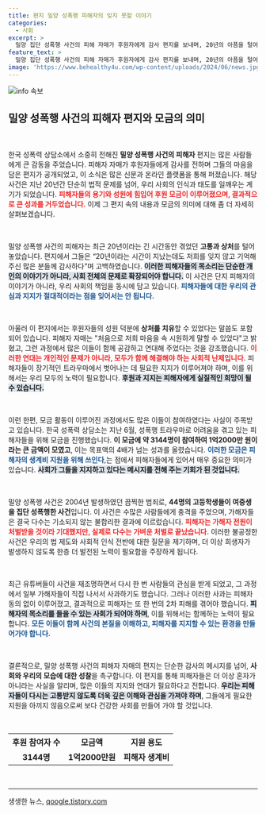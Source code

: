 ```yaml
---
title: 편지 밀양 성폭행 피해자의 잊지 못할 이야기
categories:
  - 사회
excerpt: >
  밀양 집단 성폭행 사건의 피해 자매가 후원자에게 감사 편지를 보내며, 20년의 아픔을 털어놓았다. 한국성폭력상담소의 모금은 1억2000만원을 모아 피해자의 희망을 되찾았다. 이 감동적인 사연을 통해 정의를 향한 새로운 연대가 시작된다.
feature_text: >
  밀양 집단 성폭행 사건의 피해 자매가 후원자에게 감사 편지를 보내며, 20년의 아픔을 털어놓았다. 한국성폭력상담소의 모금은 1억2000만원을 모아 피해자의 희망을 되찾았다. 이 감동적인 사연을 통해 정의를 향한 새로운 연대가 시작된다.
image: 'https://www.behealthy4u.com/wp-content/uploads/2024/06/news.jpg'
---
```


<p><img src="https://www.behealthy4u.com/wp-content/uploads/2024/06/news.jpg" alt="info 속보" /></p>

<h2 data-ke-size="size26">밀양 성폭행 사건의 피해자 편지와 모금의 의미</h2>

<p data-ke-size="size16">&nbsp;</p>

<p>한국 성폭력 상담소에서 소중히 전해진 <b>밀양 성폭행 사건의 피해자</b> 편지는 많은 사람들에게 큰 감동을 주었습니다. 피해자 자매가 후원자들에게 감사를 전하며 그들의 마음을 담은 편지가 공개되었고, 이 소식은 많은 신문과 온라인 플랫폼을 통해 퍼졌습니다. 해당 사건은 지난 20년간 단순히 법적 문제를 넘어, 우리 사회의 인식과 태도를 일깨우는 계기가 되었습니다. <b><span style="color: #ee2323;">피해자들의 용기와 성원에 힘입어 후원 모금이 이루어졌으며, 결과적으로 큰 성과를 거두었습니다.</span></b> 이제 그 편지 속의 내용과 모금의 의미에 대해 좀 더 자세히 살펴보겠습니다. </p>

<p data-ke-size="size16">&nbsp;</p>

<p>밀양 성폭행 사건의 피해자는 최근 20년이라는 긴 시간동안 겪었던 <b>고통과 상처</b>를 털어놓았습니다. 편지에서 그들은 “20년이라는 시간이 지났는데도 저희를 잊지 않고 기억해주신 많은 분들께 감사하다”며 고백하였습니다. <b><span style="background-color: #21538527;">이러한 피해자들의 목소리는 단순한 개인의 이야기가 아니라, 사회 전체의 문제로 확장되어야 합니다.</span></b> 이 사건은 단지 피해자의 이야기가 아니라, 우리 사회의 책임을 동시에 담고 있습니다. <b><span style="color: #1a5490;">피해자들에 대한 우리의 관심과 지지가 절대적이라는 점을 잊어서는 안 됩니다.</span></b></p>

<p data-ke-size="size16">&nbsp;</p>

<p>아울러 이 편지에서는 후원자들의 성원 덕분에 <b>상처를 치유</b>할 수 있었다는 말씀도 포함되어 있습니다. 피해자 자매는 "처음으로 저희 마음을 속 시원하게 말할 수 있었다"고 밝혔고, 그런 과정에서 많은 이들이 함께 공감하고 연대해 주었다는 것을 강조했습니다. <b><span style="color: #ee2323;">이러한 연대는 개인적인 문제가 아니라, 모두가 함께 해결해야 하는 사회적 난제입니다.</span></b> 피해자들이 장기적인 트라우마에서 벗어나는 데 필요한 지지가 이루어져야 하며, 이를 위해서는 우리 모두의 노력이 필요합니다. <b><span style="background-color: #21538527;">후원과 지지는 피해자에게 실질적인 희망이 될 수 있습니다.</span></b></p>

<p data-ke-size="size16">&nbsp;</p>

<p>이런 한편, 모금 활동이 이루어진 과정에서도 많은 이들이 참여하였다는 사실이 주목받고 있습니다. 한국 성폭력 상담소는 지난 6월, 성폭행 트라우마로 어려움을 겪고 있는 피해자들을 위해 모금을 진행했습니다. <b>이 모금에 약 3144명이 참여하여 1억2000만 원이라는 큰 금액이 모였고</b>, 이는 목표액의 4배가 넘는 성과를 올렸습니다. <b><span style="color: #1a5490;">이러한 모금은 피해자의 생계비 지원을 위해 쓰인다</span></b>,는 점에서 피해자들에게 있어서 매우 중요한 의미가 있습니다. <b><span style="background-color: #21538527;">사회가 그들을 지지하고 있다는 메시지를 전해 주는 기회가 된 것입니다.</span></b></p>

<p data-ke-size="size16">&nbsp;</p>

<p>밀양 성폭행 사건은 2004년 발생하였던 끔찍한 범죄로, <b>44명의 고등학생들이 여중생을 집단 성폭행한 사건</b>입니다. 이 사건은 수많은 사람들에게 충격을 주었으며, 가해자들은 결국 다수는 기소되지 않는 불합리한 결과에 이르렀습니다. <b><span style="color: #ee2323;">피해자는 가해자 전원이 처벌받을 것이라 기대했지만, 실제로 다수는 가벼운 처벌로 끝났습니다.</span></b> 이러한 불공정한 사건은 우리의 법 제도와 사회적 인식 전반에 대한 질문을 제기하며, 더 이상 희생자가 발생하지 않도록 한층 더 발전된 노력이 필요함을 주장하게 됩니다. </p>

<p data-ke-size="size16">&nbsp;</p>

<p>최근 유튜버들이 사건을 재조명하면서 다시 한 번 사람들의 관심을 받게 되었고, 그 과정에서 일부 가해자들이 직접 나서서 사과하기도 했습니다. 그러나 이러한 사과는 피해자 동의 없이 이루어졌고, 결과적으로 피해자는 또 한 번의 2차 피해를 겪어야 했습니다. <b><span style="background-color: #21538527;">피해자의 목소리를 들을 수 있는 사회가 되어야 하며</span></b>, 이를 위해서는 함께하는 노력이 필요합니다. <b><span style="color: #1a5490;">모든 이들이 함께 사건의 본질을 이해하고, 피해자를 지지할 수 있는 환경을 만들어가야 합니다.</span></b></p>

<p data-ke-size="size16">&nbsp;</p>

<p>결론적으로, 밀양 성폭행 사건의 피해자 자매의 편지는 단순한 감사의 메시지를 넘어, <b>사회와 우리의 모습에 대한 성찰</b>을 촉구합니다. 이 편지를 통해 피해자들은 더 이상 혼자가 아니라는 사실을 알리며, 많은 이들의 지지와 연대가 필요하다고 전합니다. <b><span style="background-color: #21538527;">우리는 피해자들이 다시는 고통받지 않도록 더욱 깊은 이해와 관심을 가져야 하며</span></b>, 그들에게 필요한 지원을 아끼지 않음으로써 보다 건강한 사회를 만들어 가야 할 것입니다. </p>

<p data-ke-size="size16">&nbsp;</p>

<table style="width: 100%; border-collapse: collapse;">
    <tr>
        <th style="text-align: center;">후원 참여자 수</th>
        <th style="text-align: center;">모금액</th>
        <th style="text-align: center;">지원 용도</th>
    </tr>
    <tr>
        <td style="text-align: center; height: 17px;"><b>3144명</b></td>
        <td style="text-align: center; height: 17px;"><b>1억2000만원</b></td>
        <td style="text-align: center; height: 17px;"><b>피해자 생계비</b></td>
    </tr>
</table>

<p data-ke-size="size16">&nbsp;</p>

<hr>
생생한 뉴스, <a href="https://qoogle.tistory.com" rel="dofollow">qoogle.tistory.com</a>


